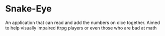 # Snake-Eye
An application that can read and add the numbers on dice together. Aimed to help visually impaired ttrpg players or even those who are bad at math
